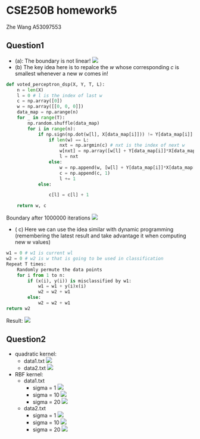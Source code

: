 # CSE250B homework5
Zhe Wang
A53097553

## Question1
* (a): The boundary is not linear!
![](/Users/zhewang711/Downloads/a)
* (b) The key idea here is to repalce the *w* whose corresponding *c* is smallest whenever a new *w* comes in!
```Python
def voted_perceptron_dsp(X, Y, T, L):
    n = len(X)
    l = 0 # l is the index of last w
    c = np.array([0])
    w = np.array([[0, 0, 0]])
    data_map = np.arange(n)
    for _ in range(T):
        np.random.shuffle(data_map)
        for i in range(n):
            if np.sign(np.dot(w[l], X[data_map[i]])) != Y[data_map[i]]:
                if len(w) == L:
                    nxt = np.argmin(c) # nxt is the index of next w
                    w[nxt] = np.array([w[l] + Y[data_map[i]]*X[data_map[i]]])
                    l = nxt
                else:
                    w = np.append(w, [w[l] + Y[data_map[i]]*X[data_map[i]]], axis=0)
                    c = np.append(c, 1)
                    l += 1
            else:

                c[l] = c[l] + 1

    return w, c
```
Boundary after 1000000 iterations
![](/Users/zhewang711/Downloads/b)

* ( c)
Here we can use the idea similar with dynamic programming (remembering the latest result and take advantage it when computing new w values)
```Python
w1 = 0 # w1 is current wl
w2 = 0 # w2 is w that is going to be used in classification
Repeat T times:
    Randomly permute the data points
    for i from 1 to n:
        if (x(i), y(i)) is misclassified by w1:
            w1 = w1 + y(i)x(i)
            w2 = w2 + w1
        else:
            w2 = w2 + w1
return w2
```
Result:
![](/Users/zhewang711/Downloads/c)

## Question2
* quadratic kernel:
    * data1.txt
    ![](/Users/zhewang711/Downloads/2-1-1)
    * data2.txt
    ![](/Users/zhewang711/Downloads/2-1-2)
* RBF kernel:
    * data1.txt
        * sigma = 1
        ![](/Users/zhewang711/Downloads/2-2-data1-1)
        * sigma = 10
        ![](/Users/zhewang711/Downloads/2-2-data1-10)
        * sigma = 20
        ![](/Users/zhewang711/Downloads/2-2-data1-20)
    * data2.txt
        * sigma = 1
        ![](/Users/zhewang711/Downloads/2-2-data2-1)
        * sigma = 10
        ![](/Users/zhewang711/Downloads/2-2-data2-10)
        * sigma = 20
        ![](/Users/zhewang711/Downloads/2-2-data2-20)
